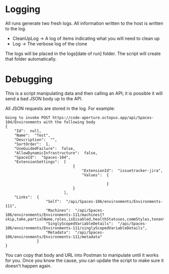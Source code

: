 # Logging

All runs generate two fresh logs.  All information written to the host is written to the log.

- CleanUpLog -> A log of items indicating what you will need to clean up
- Log -> The verbose log of the clone

The logs will be placed in the logs\[date of run] folder.  The script will create that folder automatically.

# Debugging

This is a script manipulating data and then calling an API; it is possible it will send a bad JSON body up to the API.  

All JSON requests are stored in the log.  For example:

```
Going to invoke POST https://code-aperture.octopus.app/api/Spaces-104/Environments with the following body
{
    "Id":  null,
    "Name":  "Test",
    "Description":  "",
    "SortOrder":  1,
    "UseGuidedFailure":  false,
    "AllowDynamicInfrastructure":  false,
    "SpaceId":  "Spaces-104",
    "ExtensionSettings":  [
                              {
                                  "ExtensionId":  "issuetracker-jira",
                                  "Values":  {

                                             }
                              }
                          ],
    "Links":  {
                  "Self":  "/api/Spaces-106/environments/Environments-111",
                  "Machines":  "/api/Spaces-106/environments/Environments-111/machines{?skip,take,partialName,roles,isDisabled,healthStatuses,commStyles,tenantIds,tenantTags,shellNames}",
                  "SinglyScopedVariableDetails":  "/api/Spaces-106/environments/Environments-111/singlyScopedVariableDetails",
                  "Metadata":  "/api/Spaces-106/environments/Environments-111/metadata"
              }
}
```

You can copy that body and URL into Postman to manipulate until it works for you.  Once you know the cause, you can update the script to make sure it doesn't happen again.